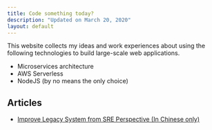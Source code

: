 ```yaml
---
title: Code something today?
description: "Updated on March 20, 2020"
layout: default
---
```


This website collects my ideas and work experiences about using the following technologies to build large-scale web applications.

- Microservices architecture
- AWS Serverless
- NodeJS (by no means the only choice)

## Articles

- [Improve Legacy System from SRE Perspective (In Chinese only)](zh/sre/Improve-Legacy-System-from-SRE-Perspective)
